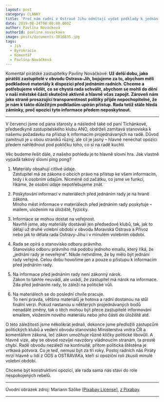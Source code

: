 ```yaml
---
layout: post
category: CLANKY
title: 'Proč nám radní v Ostravě Jihu odmítají vydat podklady k jednání. Proč?'
date: 2019-08-24T08:00:00.000Z
author: Pavlína Nováčková
authorId: pavlina.novackova
image: posts/documents-3816835.jpg
tags:
  - Jih
  - Byrokracie
  - Komentář
  - Pavlína-Nováčková
---
```


Komentář pirátské zastupitelky Pavlíny Nováčkové: **Už delší dobu, jako pirátští zastupitelé v obvodu Ostrava-Jih, bojujeme za to, abychom měli podkladové materiály k dispozici před jednáním radních. Chceme a potřebujeme vědět, co se chystá rada schválit, abychom se mohli do dění v naší městské části skutečně aktivně a hlavně včas zapojit. Zároveň nám jako straně prosazující transparentnost politiky přijde nepochopitelné, že je nám k takto důležitým podkladům upírán přístup. Rada totiž stále hledá záminky, proč opozici tyto informace předem neposkytnout.**

<hr />

V červenci jsme od pana starosty a následně také od paní Tichánkové, předsedkyně zastupitelského klubu ANO, obdrželi zamítavá stanoviska k našemu požadavku na přístup k informacím projednávaných na radě. Důvod zamítnutí je u obou straníků různý, ale cíl je jasný – hlavně nenechat opozici předem nahlédnout pod pokličku toho, co si na radě kuchtí.

Věc budeme řešit dále, z našeho pohledu je to hlavně slovní hra. Jak vlastně vypadá takový slovní ping pong?

1. Materiály obsahují citlivé údaje.  
Zastupitel má ze zákona o obcích právo na přístup ke všem informacím, tedy i k osobním údajům. Nicméně od začátku, co jsme ve funkci, říkáme, že osobní údaje nepotřebujeme znát.

2. Poskytování informací v materiálech před jednáním rady je na hraně zákona.  
Mnoho měst informace v materiálech před jednáním rady poskytuje – mailem, uložením na úložiště, fyzicky. 

3. Informace se mohou dostat na veřejnost.  
Navrhli jsme, aby materiály dostávali jen předsedové klubů, tak, jak to dělají už druhé volební období v obvodu Moravská Ostrava a Přívoz nebo jak to dělala rada Ostravy-Jihu i v minulém volebním období.

4. Rada se opírá o stanovisko odboru právního.  
Stanovisko odboru právního má podobu jednoho emailu, který říká, že „jednání rady je neveřejné“. Nikde netvrdíme, že by mělo být jednání rady veřejné. Celou dobu hovoříme jen a pouze o přístupu k informacím před jednáním rady. 

5. Na informace před jednáním rady není zákonný nárok.  
Zákon to takhle neuvádí, ale uvádí, že zastupitel má nárok na informace. Zda před jednáním rady, to záleží na politické vůli.

6. Na materiálech se do poslední chvíle pracuje.  
To není pravda, většina materiálů je hotova a radní dostanou na stůl finální verzi. Pokud nastanou u některých projednávaných bodů nenadálé změny, tak o těch mohou být přece zastupitelé informováni emailem, vložením nového materiálu nebo jeho části do úložiště atd. 

O této záležitosti jsme několikrát jednali, dokonce jsme předložili zástupcům politických klubů a vedení obvodu stanovisko Ministerstva vnitra ČR a komentářem zákona, leč zákon umožňuje různé kličky politické libovůli. A hlavně vize, aby se obvod rozvíjel navzdory vládnoucím stranám, ta prostě chybí. Radě obvodu nezáleží na kontinuitě, přitom politická štěstěna je vrtkavá potvora. Co je teď, nemusí být za tři roky. Postoj radních nás Piráty mrzí hlavně u lidí z ODS a OSTRAVAKa, kteří si opoziční roli zkusili minulé volební období. 

Chceme být konstruktivní opozicí, ale rada sama nás staví do role nespokojených rebelů.

---

Úvodní obrázek zdroj: Mariann Szőke \[[Pixabay License](https://pixabay.com/service/license/)\], [z Pixabay](https://pixabay.com/cs/photos/dokumenty-soubory-z%C3%A1znamy-soubor-3816835/).

- - -
